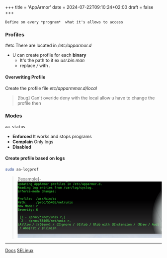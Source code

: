 +++
title = 'AppArmor'
date = 2024-07-22T09:10:24+02:00
draft = false
+++

    Define on every *program*  what it's allows to access 


### Profiles

#etc
There are located in */etc/apparmor.d*

- U can create profile for each **binary**
	- It's the path to it ex *usr.bin.man*
	- replace */* with *.*

#### Overwriting Profile  
Create the profile file *etc/apparmmor.d/local*


>[!bug] Can't overide deny with the local allow 
>u have to change the profile then 


### Modes
 ```bash 
 aa-status
```

- **Enforced**
	It works and stops programs
- **Complain**
	Only logs
- **Disabled**

####  Create profile based on logs
```bash
sudo aa-logprof
```

 >[!example]-
 >![Pasted_image_20240507121744.png](/static/Pasted_image_20240507121744.png)


---
[Docs](https://www.youtube.com/watch?v=XP-N22hjijo&list=PL78ppT-_wOmuwT9idLvuoKOn6UYurFKCp&index=39)
[SELinux](/SELinux.md)
